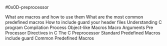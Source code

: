 #0x0D-preprocessor

What are macros and how to use them
What are the most common predefined macros
How to include guard your header files
Understanding C program Compilation Process
Object-like Macros
Macro Arguments
Pre Processor Directives in C
The C Preprocessor
Standard Predefined Macros
include guard
Common Predefined Macros
